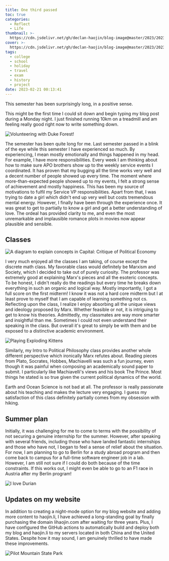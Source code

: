 ```yaml
---
title: One third passed
toc: true
categories:
  - Reflect
  - Life
thumbnail: >-
  https://cdn.jsdelivr.net/gh/declan-haojin/blog-image@master/2023/202302210023334.png
cover: >-
  https://cdn.jsdelivr.net/gh/declan-haojin/blog-image@master/2023/202302210023334.png
tags:
  - college
  - school
  - holiday
  - travel
  - exam
  - history
  - project
date: 2023-02-21 00:13:41
---
```


This semester has been surprisingly long, in a positive sense.



This might be the first time I could sit down and begin typing my blog post during a Monday night. I just finished running 10km on a treadmill and am feeling really good right now to write something down.

![Volunteering with Duke Forest!](https://cdn.jsdelivr.net/gh/declan-haojin/blog-image@master/2023/202302210058617.png)

The semester has been quite long for me. Last semester passed in a blink of the eye while this semester I have experienced so much. By experiencing, I mean mostly emotionally and things happened in my head. For example, I have more responsibilities. Every week I am thinking about how to make sure APO brothers show up to the weekly service events I coordinated. It has proven that my bugging all the time works very well and a decent number of people showed up every time. The moment where more-than-expected people showed up to my events, I felt a strong sense of achievement and mostly happiness. This has been my source of motivations to fulfil my Service VP responsibilities. Apart from that, I was trying to date a girl which didn't end up very well but costs tremendous mental energy. However, I finally have been through the experience once. It was great to get to partially to know a girl and get a better understanding of love. The ordeal has provided clarity to me, and even the most unremarkable and implausible romance plots in movies now appear plausible and sensible.


## Classes

![A diagram to explain concepts in Capital: Critique of Political Economy](https://cdn.jsdelivr.net/gh/declan-haojin/blog-image@master/2023/202302210101257.png)


I very much enjoyed all the classes I am taking, of course except the discrete math class. My favorable class would definitely be Marxism and Society, which I decided to take out of purely curiosity. The professor was extremely good at explaining Marx's pieces and all the esoteric concepts. To be honest, I didn't really do the readings but every time he breaks down everything in such an organic and logical way. Mostly importantly, I got a full score on the first midterm! I know it was not a hard core midterm but I at least prove to myself that I am capable of learning something not cs. Reflecting upon the class, I realize I enjoy absorbing all the unique views and ideology proposed by Marx. Whether feasible or not, it is intriguing to get to know his theories. Admittedly, my classmates are way more smarter and insightful than me. Sometimes I could not even understand their speaking in the class. But overall it's great to simply be with them and be exposed to a distinctive academic environment.

![Playing Exploding Kittens](https://cdn.jsdelivr.net/gh/declan-haojin/blog-image@master/2023/202302210059911.png)

Similarly, my Intro to Political Philosophy class provides another whole different perspective which ironically Marx refutes about. Reading pieces from Plato, Socrates, Hobbes, Machiavelli was such a fun journey, even though it was painful when composing an academically sound paper to submit. I particularly like Machiavelli's views and his book The Prince. Most things he stated is so true given the current political dynamics of the world.

Earth and Ocean Science is not bad at all. The professor is really passionate about his teaching and makes the lecture very engaging. I guess my satisfaction of this class definitely partially comes from my obsession with hiking.

## Summer plan

Initially, it was challenging for me to come to terms with the possibility of not securing a genuine internship for the summer. However, after speaking with several friends, including those who have landed fantastic internships and those who have not, I began to feel a sense of relief about the situation. For now, I am planning to go to Berlin for a study abroad program and then come back to campus for a full-time software engineer job in a lab. However, I am still not sure if I could do both because of the time constraints. If this works out, I might even be able to go to an F1 race in Austria after my Berlin program!


![I love Durian](https://cdn.jsdelivr.net/gh/declan-haojin/blog-image@master/2023/202302210104996.png)


## Updates on my website

In addition to creating a night-mode option for my blog website and adding more content to haojin.li, I have achieved a long-standing goal by finally purchasing the domain lihaojin.com after waiting for three years. Plus, I have configured the GitHub actions to automatically build and deploy both my blog and haojin.li to my servers located in both China and the United States. Despite how it may sound, I am genuinely thrilled to have made these improvements.

![Pilot Mountain State Park](https://cdn.jsdelivr.net/gh/declan-haojin/blog-image@master/2023/202302210103709.png)
